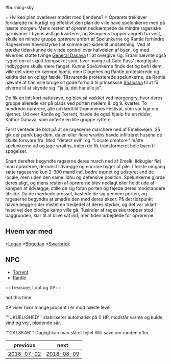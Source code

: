 #burning-sky

= Hvilken plan overlever mødet med fjendens? =
Oprørets trekløver forklarede nu hurtigt og effektivt den plan de ville have spelunkerne med på næste morgen. Mens resten af oprøret nedkæmpede de mindre ragesiske garnisoner I byens østlige kvarterer, og Seaquens tropper angreb fra vest, skulle en mindre gruppe oprørere anført af Spelunkerne og Rantle forhindre Ragesernes hovedstyrke I at komme øst-siden til undsætning. Ved at trække tiden kunne de vinde control over halvdelen af byen, og med elvernes støtte tvinge [General Danava](./General%20Danava.md) til at overgive sig.
Erdan nævnte også rygtet om et skjult fængsel et sted, hvor mange af Gate Pass' mægtigste indbyggere skulle være fanget. Kunne Spelunkerne finde det og befri dem, ville det være en kæmpe hjælp, men Diogenes og Rantle protesterede og kaldte det en oplagt fælde. Tilsvarende protesterede spelunkerne, da Rantle nævnte at han ville bruge sit gode forhold til prinsessse [Shalosha](./Shalosha.md) til at få elverne til at skynde sig. "ja ja, det har alle jo".

De fik en lidt kort nattesøvn, og blev så vækket ved morgengry, hvor deres gruppe allerede var på plads ved porten mellem 8. og 9. kvarter. To hundrede oprørere, alle udklædt til Drømmenes Festival, som var lige om hjørnet. Ud over Rantle og Torrent, havde de også hjælp fra en ridder, Kathor Danava, som anførte en lille gruppe ryttere.

Først ventede de blot på at se rageserne marchere ned af Emelkvejen. Så gik der panik bag dem, da en eller flere wraiths havde infiltreret husene de skulle forsvare fra. Med ''detect evil'' og ''Locate creature'' måtte spelunkerne ud og jage wraiths, inden de fik transformeret hele byen til spøgelser.

Snart derefter begyndte ragserne deres march ned af Emelk. Ildkugler fløj mod oprørerne, dernæst ildvægge og enorme byger af pile. I første omgang satte rageserne kun 2-300 mand ind, bedre trænet og udstyret end de locale, men uden den same ildhu og defensive position. Spelunkerne gjorde deres pligt, og mens resten af oprørerne blev nedlagt eller holdt ude af kampen af ildvægge, stille de sig foran porten og fejede deres modstandere til side. Da de mærkede presset, kastede de sig gennem porten, og rageserne begyndte at smadre den med deres økser. På det tidspunkt havde begge sider mistet en tredjedel af deres styrker, og det var uklart hvad vej den blodige kamp ville gå. Tusinder af ragesiske tropper stod i baggrunden, klar til at blive sat ind, men tiden arbejdede for oprørerne.





## Hvem var med
*[Logan](./Logan.md)
*[Bogodan](./Bogodan.md)
*[Swarbrick](./Swarbrick%20Everwood.md)


## NPC
* [Torrent](./Torrent.md)
* [Rantle](./Rantle.md)


==Treasure, Loot og XP==

not this time



XP viser hvor mange procent I er mod næste level

'''UKUELIGHED''' stabiliserer automatisk på 0 HP, modstår varme og kulde, vind og vejr, blødende sår.

'''GALSKAB''' Dagligt kan man slå et fejlet Will save om runden efter.

| previous | next |
| --- | --- |
| [2018-07-02](./2018-07-02.md) | [2018-08-09](./2018-08-09.md) |
